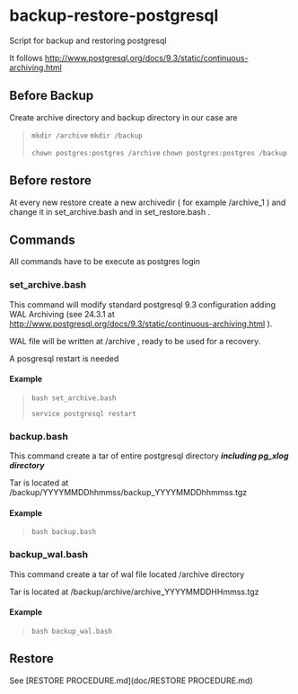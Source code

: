 # backup-restore-postgresql

Script for backup and restoring postgresql 

It follows http://www.postgresql.org/docs/9.3/static/continuous-archiving.html 


## Before Backup

Create archive directory and backup directory  in our case are 
> 
> `mkdir /archive`
> `mkdir /backup`
> 
> `chown postgres:postgres /archive`
> `chown postgres:postgres /backup`
> 

## Before restore

At every new restore create a new archivedir ( for example /archive_1 ) and change it in set_archive.bash  and in set_restore.bash .


## Commands

All commands have to be execute as postgres login

### set_archive.bash


This command will modify standard postgresql 9.3 configuration adding WAL Archiving (see 24.3.1 at http://www.postgresql.org/docs/9.3/static/continuous-archiving.html ).

WAL file will be written at /archive , ready to be used for a recovery.

A posgresql restart is needed

#### Example
> 
> `bash set_archive.bash`
> 
> `service postgresql restart`
>

### backup.bash


This command create a tar of entire postgresql directory ***including pg_xlog directory*** 

Tar is located at /backup/YYYYMMDDhhmmss/backup_YYYYMMDDhhmmss.tgz

#### Example

> 
> `bash backup.bash`
> 
> 


### backup_wal.bash


This command create a tar of wal file located /archive directory

Tar is located at /backup/archive/archive_YYYYMMDDHHmmss.tgz

#### Example

> 
> `bash backup_wal.bash`
> 
> 


## Restore 

See  [RESTORE  PROCEDURE.md](doc/RESTORE  PROCEDURE.md)

